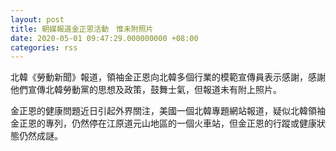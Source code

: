 ```yaml
---
layout: post
title: 朝媒報道金正恩活動　惟未附照片
date: 2020-05-01 09:47:29.000000000 +08:00
categories: rss
---
```


北韓《勞動新聞》報道，領袖金正恩向北韓多個行業的模範宣傳員表示感謝，感謝他們宣傳北韓勞動黨的思想及政策，鼓舞士氣，但報道未有附上照片。

金正恩的健康問題近日引起外界關注，美國一個北韓專題網站報道，疑似北韓領袖金正恩的專列，仍然停在江原道元山地區的一個火車站，但金正恩的行蹤或健康狀態仍然成謎。
